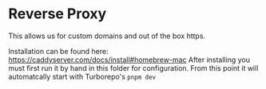 # Reverse Proxy

This allows us for custom domains and out of the box https.

Installation can be found here: https://caddyserver.com/docs/install#homebrew-mac
After installing you must first run it by hand in this folder for configuration.
From this point it will automatcally start with Turborepo's `pnpm dev`
